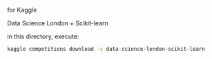 for Kaggle 

Data Science London + Scikit-learn

in this directory, execute:

```bash
kaggle competitions download -c data-science-london-scikit-learn
```